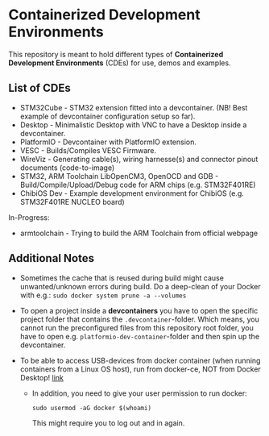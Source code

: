 # Containerized Development Environments

This repository is meant to hold different types of **Containerized Development Environments** (CDEs) for use, demos and examples.


## List of CDEs

- STM32Cube - STM32 extension fitted into a devcontainer. (NB! Best example of devcontainer configuration setup so far).
- Desktop - Minimalistic Desktop with VNC to have a Desktop inside a devcontainer.
- PlatformIO - Devcontainer with PlatformIO extension.
- VESC - Builds/Compiles VESC Firmware.
- WireViz - Generating cable(s), wiring harnesse(s) and connector pinout documents (code-to-image)
- STM32, ARM Toolchain LibOpenCM3, OpenOCD and GDB - Build/Compile/Upload/Debug code for ARM chips (e.g. STM32F401RE)
- ChibiOS Dev - Example development environment for ChibiOS (e.g. STM32F401RE NUCLEO board)

In-Progress:
- armtoolchain - Trying to build the ARM Toolchain from official webpage


## Additional Notes

- Sometimes the cache that is reused during build might cause unwanted/unknown errors during build. Do a deep-clean of your Docker with e.g.: `sudo docker system prune -a --volumes`

- To open a project inside a **devcontainers** you have to open the specific project folder that contains the `.devcontainer`-folder. Which means, you cannot run the preconfigured files from this repository root folder, you have to open e.g. `platformio-dev-container`-folder and then spin up the devcontainer.

- To be able to access USB-devices from docker container (when running containers from a Linux OS host), run from docker-ce, NOT from Docker Desktop! [link](https://forums.docker.com/t/docker-desktop-not-working-on-ubuntu-24-04/141054/3)
    - In addition, you need to give your user permission to run docker:
        ```
        sudo usermod -aG docker $(whoami)
        ```
        This might require you to log out and in again.

